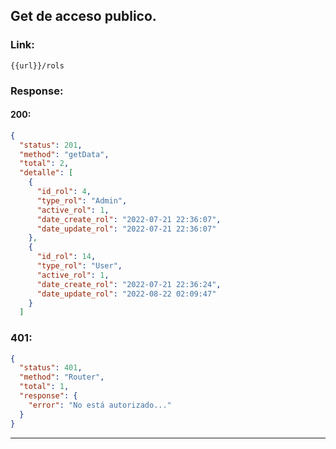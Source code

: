## **Get de acceso publico.**

### **Link:**
```
{{url}}/rols
```

### **Response:**

#### **200:**
```json
{
  "status": 201,
  "method": "getData",
  "total": 2,
  "detalle": [
    {
      "id_rol": 4,
      "type_rol": "Admin",
      "active_rol": 1,
      "date_create_rol": "2022-07-21 22:36:07",
      "date_update_rol": "2022-07-21 22:36:07"
    },
    {
      "id_rol": 14,
      "type_rol": "User",
      "active_rol": 1,
      "date_create_rol": "2022-07-21 22:36:24",
      "date_update_rol": "2022-08-22 02:09:47"
    }
  ]
```

### **401:**
```json
{
  "status": 401,
  "method": "Router",
  "total": 1,
  "response": {
    "error": "No está autorizado..."
  }
}
```

---
